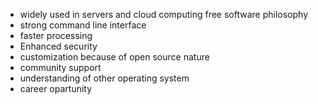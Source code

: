 
 - widely  used in servers and cloud computing 
 free software philosophy 
- strong command line interface
-  faster  processing
- Enhanced  security
-  customization   because  of open source  nature 
- community support 
-  understanding of other operating  system 
- career  opartunity